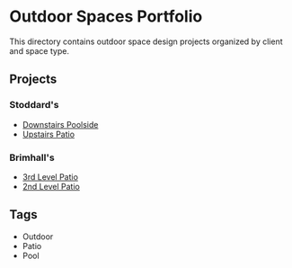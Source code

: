 # Outdoor Spaces Portfolio

This directory contains outdoor space design projects organized by client and space type.

## Projects

### Stoddard's
- [Downstairs Poolside](stoddards-downstairs-poolside/images.md)
- [Upstairs Patio](stoddards-upstairs-patio/images.md)

### Brimhall's
- [3rd Level Patio](brimhalls-3rd-level-patio/images.md)
- [2nd Level Patio](brimhalls-2nd-level-patio/images.md)

## Tags
- Outdoor
- Patio
- Pool
